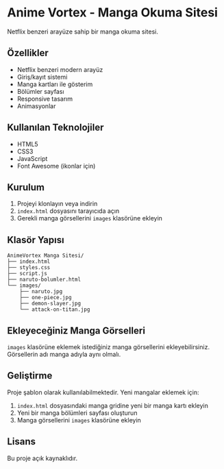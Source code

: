# Anime Vortex - Manga Okuma Sitesi

Netflix benzeri arayüze sahip bir manga okuma sitesi.

## Özellikler

- Netflix benzeri modern arayüz
- Giriş/kayıt sistemi
- Manga kartları ile gösterim
- Bölümler sayfası
- Responsive tasarım
- Animasyonlar

## Kullanılan Teknolojiler

- HTML5
- CSS3
- JavaScript
- Font Awesome (ikonlar için)

## Kurulum

1. Projeyi klonlayın veya indirin
2. `index.html` dosyasını tarayıcıda açın
3. Gerekli manga görsellerini `images` klasörüne ekleyin

## Klasör Yapısı

```
AnimeVortex Manga Sitesi/
├── index.html
├── styles.css
├── script.js
├── naruto-bolumler.html
└── images/
    ├── naruto.jpg
    ├── one-piece.jpg
    ├── demon-slayer.jpg
    └── attack-on-titan.jpg
```

## Ekleyeceğiniz Manga Görselleri

`images` klasörüne eklemek istediğiniz manga görsellerini ekleyebilirsiniz. Görsellerin adı manga adıyla aynı olmalı.

## Geliştirme

Proje şablon olarak kullanılabilmektedir. Yeni mangalar eklemek için:

1. `index.html` dosyasındaki manga gridine yeni bir manga kartı ekleyin
2. Yeni bir manga bölümleri sayfası oluşturun
3. Manga görsellerini `images` klasörüne ekleyin

## Lisans

Bu proje açık kaynaklıdır.
